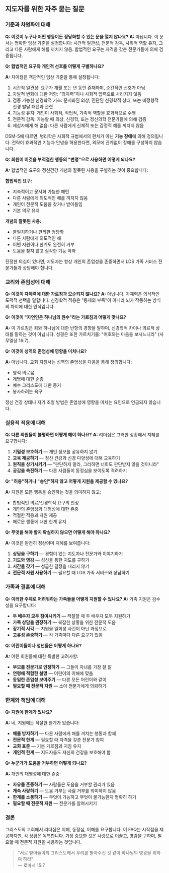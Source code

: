 ## 지도자를 위한 자주 묻는 질문

### 기준과 차별화에 대해

**Q: 이것이 누구나 어떤 행동이든 정당화할 수 있는 문을 열지 않나요?**
**A:** 아닙니다. 이 문서는 명확한 임상 기준을 설정합니다:
시간적 일관성, 전문적 감독, 사회적 역할 유지,
그리고 다른 사람에게 해를 끼치지 않음. 합법적인 요구는
자격을 갖춘 전문가들에 의해 검증됩니다.

**Q: 합법적인 요구와 개인적 선호를 어떻게 구별하나요?**

**A:** 차이점은 객관적인 임상 기준을 통해 설정됩니다:

1. 시간적 일관성: 요구가 개월 또는 년 동안 존재하며, 순간적인 선호가 아님
1. 자발적 변화에 대한 저항: "의지력"이나 사회적 압력으로 사라지지 않음
1. 검증 가능한 신경학적 기초: 문서화된 외상, 진단된 신경학적 상태, 또는 비정형적 신경 발달 패턴과 관련
1. 기능성 유지: 개인이 사회적, 직업적, 가족적 역할을 효과적으로 수행
1. 전문적 감독: 가능할 때 외상, 신경학, 또는 정신의학 전문가들에 의해 검증
1. 제삼자에게 해 없음: 다른 사람에게 신체적 또는 감정적 해를 끼치지 않음

DSM-5에 따르면, 병리학은 사회적 규범에서의 편차가 아닌 **기능 장애**에 의해 정의됩니다. 전략이 효과적인 기능과 안녕을 허용한다면, 외모에 관계없이 장애를 구성하지 않습니다.

**Q: 회원이 이것을 부적절한 행동의 "변명"으로 사용하면 어떻게 되나요?**

**A:** 합법적인 요구와 정신건강 개념의 잘못된 사용을 구별하는 것이 중요합니다:

**합법적인 요구:**

- 지속적이고 문서화 가능한 패턴
- 다른 사람에게 의도적인 해를 끼치지 않음
- 개인이 전문적 도움을 찾거나 받아들임
- 기본 의무 유지

**개념의 잘못된 사용:**

- 불일치하거나 편리한 정당화
- 다른 사람에게 의도적인 해
- 어떤 지원이나 한계도 완전히 거부
- 도움을 찾지 않고 심각한 기능 악화

진정한 의심이 있다면, 지도자는 항상 개인의 존엄성을 존중하면서 LDS 가족 서비스 전문가들과 상담해야 합니다.

### 교리와 존엄성에 대해

**Q: 이것이 자제력에 대한 가르침과 모순되지 않나요?**
**A:** 아닙니다. 자제력은 의식적인 도덕적 선택을 말합니다.
신경학적 적응은 "통제의 부족"이 아니라
뇌가 작동하는 방식의 차이에 대한 인식입니다.

**Q: 이것이 "자연인은 하나님의 원수"라는 가르침과 어떻게 맞나요?**

**A:** 이 가르침은 죄와 하나님에 대한 반항의 경향을 말하며,
신경학적 차이나 의료적 상태를 말하는 것이 아닙니다. 성경은
또한 가르치기를: "여호와는 마음을 보시느니라" (사무엘상 16:7).

**Q: 이것이 성역의 존엄성에 영향을 미치나요?**

**A:** 아닙니다. 교회 지침서는 성역의 존엄성을 다음을 통해 정의합니다:
- 영적 의로움
- 계명에 대한 순종
- 예수 그리스도에 대한 증거
- 봉사하려는 욕구

정신 건강 상태나 자기 조절 방법은 존엄성에 영향을 미치는 요인으로 언급되지 않습니다.

### 실용적 적용에 대해

**Q: 다른 회원들이 불평하면 어떻게 해야 하나요?**
**A:** 리더십은 그러한 상황에서 지혜를 요구합니다:

1. **기밀성 보호하기** — 개인 정보를 공유하지 않기
2. **교육 제공하기** — 정신 건강과 신경 다양성에 대해 교육하기
3. **원칙을 상기시키기** — "판단하지 말라, 그리하면 너희도 판단받지 않을 것이니라"
4. **공감을 촉진하기** — 다른 사람들이 동정심을 보이도록 격려하기

**Q: "허용"하거나 "승인"하지 않고 어떻게 지원을 제공할 수 있나요?**

**A:** 지원은 모든 행동을 승인하는 것을 의미하지 않고:
- 합법적인 의료/신경학적 요구의 인정
- 개인의 존엄성과 대행성에 대한 존중
- 적절한 적응과 자원 제공
- 해로운 행동에 대한 한계 유지

**Q: 무엇을 해야 할지 확실하지 않으면 어떻게 해야 하나요?**

**A:** 이것은 완전히 정상이며 지혜를 보여줍니다:

1. **상담을 구하기** — 경험이 있는 지도자나 전문가와 이야기하기
2. **기도와 영감** — 성신을 통한 지도를 구하기
3. **시간을 갖기** — 성급한 결정을 내리지 않기
4. **전문적 자원 사용하기** — 필요할 때 LDS 가족 서비스와 상담하기

### 가족과 결혼에 대해

**Q: 이러한 주제로 어려워하는 가족들을 어떻게 지원할 수 있나요?**
**A:** 가족 지원은 감수성을 요구합니다:

- **두 배우자 모두 참여시키기** — 적절할 때 두 배우자 모두 지원하기
- **가족 상담을 권장하기** — 복잡한 상황을 위한 전문적 도움
- **장기적 시각** — 지원을 일회성 사건이 아닌 과정으로
- **고유성 존중하기** — 각 가족마다 다른 요구가 있음

**Q: 어린이들이나 청년들은 어떻게 하나요?**

**A:** 어린 회원들에 대한 특별한 고려사항:

- **부모를 전문가로 인정하기** — 그들이 자녀를 가장 잘 앎
- **연령에 적합한 설명** — 어린이의 이해에 맞춤
- **동일한 존엄성 보여주기** — 다른 모든 어린이와 같이
- **필요할 때 전문적 자원** — 소아 전문가에게 의뢰하기

### 한계와 책임에 대해

**Q: 지원에 한계가 있나요?**

**A:** 네, 지원에는 적절한 한계가 있습니다:

- **해를 방지하기** — 다른 사람에게 해를 끼치는 행동과 함께
- **전문적 한계** — 필요할 때 자격을 갖춘 전문가 참여
- **교회 표준** — 기본 가르침과 지침 유지
- **개인적 한계** — 지도자들도 자신의 건강을 보호해야 함

**Q: 누군가가 도움을 거부하면 어떻게 되나요?**

**A:** 개인의 대행성에 대한 존중:

- **자유를 존중하기** — 사람들은 도움을 거부할 권리가 있음
- **계속 사랑하기** — 도움 거부는 사람 거부를 의미하지 않음
- **한계를 소통하기** — 무엇이 가능하고 무엇이 불가능한지 명확히 하기
- **필요할 때 전문적 지원** — 전문가를 참여시키기

### 결론

그리스도의 교회에서 리더십은 지혜, 동정심, 이해를 요구합니다. 이 FAQ는 시작점을 제공하지만, 각 상황은 독특합니다. 가장 중요한 것은 사랑으로 이끌고, 영감을 구하며, 필요할 때 전문적 지원을 사용하는 것입니다.

> "서로 받아들이되 그리스도께서 우리를 받아주신 것 같이 하나님의 영광을 위하여 하라"  
> — 로마서 15:7
